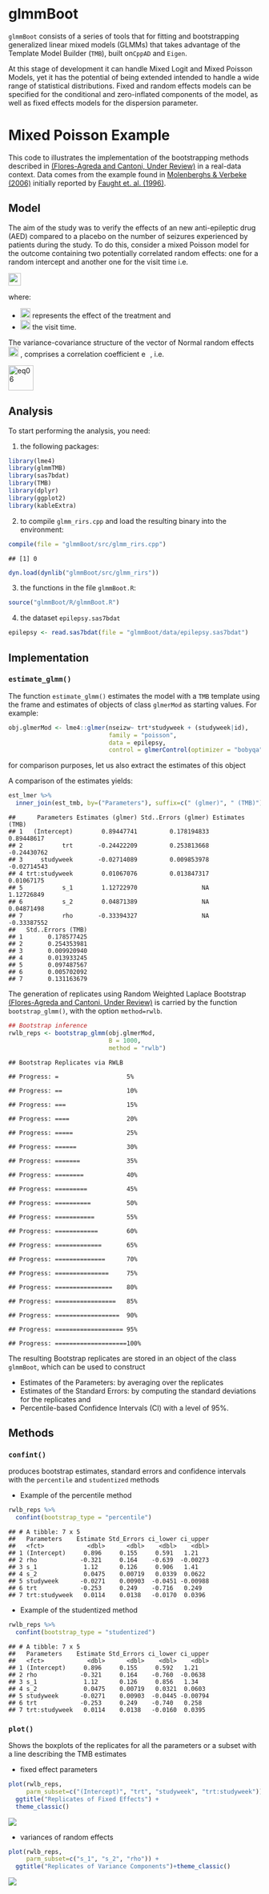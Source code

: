glmmBoot
================

`glmmBoot` consists of a series of tools that for fitting and
bootstrapping generalized linear mixed models (GLMMs) that takes
advantage of the Template Model Builder (`TMB`), built on`CppAD` and
`Eigen`.

At this stage of development it can handle Mixed Logit and Mixed Poisson
Models, yet it has the potential of being extended intended to handle a
wide range of statistical distributions. Fixed and random effects models
can be specified for the conditional and zero-inflated components of the
model, as well as fixed effects models for the dispersion parameter.

# Mixed Poisson Example

This code to illustrates the implementation of the bootstrapping methods
described in [(Flores-Agreda and Cantoni, Under
Review)](https://www.researchgate.net/publication/315768128_Bootstrapping_Generalized_Linear_Mixed_Models_via_a_Weighted_Laplace_Approximation)
in a real-data context. Data comes from the  example found in
[Molenberghs & Verbeke
(2006)](https://www.springer.com/gp/book/9780387251448) initially
reported by [Faught et. al.
(1996)](https://www.ncbi.nlm.nih.gov/pubmed/8649570).

## Model

The aim of the study was to verify the effects of an new anti-epileptic
drug (AED) compared to a placebo on the number of seizures experienced
by patients during the study. To do this, consider a mixed Poisson model
for the outcome containing two potentially correlated random effects:
one for a random intercept and another one for the visit time i.e.

<img src="img/eq01.png" alt="eq01" height="25">

where:

  - <img src="img/eq02.png" alt="eq02" height="20"> represents the
    effect of the treatment and
  - <img src="img/eq03.png" alt="eq03" height="20"> the visit time.

The variance-covariance structure of the vector of Normal random effects
<img src="img/eq04.png" alt="eq04" height="20"> , comprises a
correlation coefficient <img src="img/eq05.png" alt="eq05" height="14">
, i.e.

<img src="img/eq06.png" alt="eq06" height="50">

## Analysis

To start performing the analysis, you need:

1.  the following packages:

<!-- end list -->

``` r
library(lme4)
library(glmmTMB)
library(sas7bdat)
library(TMB)
library(dplyr)
library(ggplot2)
library(kableExtra)
```

2.  to compile `glmm_rirs.cpp` and load the resulting binary into the
    environment:

<!-- end list -->

``` r
compile(file = "glmmBoot/src/glmm_rirs.cpp")
```

    ## [1] 0

``` r
dyn.load(dynlib("glmmBoot/src/glmm_rirs"))
```

3.  the functions in the file `glmmBoot.R`:

<!-- end list -->

``` r
source("glmmBoot/R/glmmBoot.R")
```

4.  the dataset `epilepsy.sas7bdat`

<!-- end list -->

``` r
epilepsy <- read.sas7bdat(file = "glmmBoot/data/epilepsy.sas7bdat")
```

## Implementation

### `estimate_glmm()`

The function `estimate_glmm()` estimates the model with a `TMB` template
using the frame and estimates of objects of class `glmerMod` as starting
values. For example:

``` r
obj.glmerMod <- lme4::glmer(nseizw~ trt*studyweek + (studyweek|id), 
                            family = "poisson",
                            data = epilepsy, 
                            control = glmerControl(optimizer = "bobyqa"))
```

for comparison purposes, let us also extract the estimates of this
object

A comparison of the estimates yields:

``` r
est_lmer %>% 
  inner_join(est_tmb, by=("Parameters"), suffix=c(" (glmer)", " (TMB)")) 
```

    ##      Parameters Estimates (glmer) Std..Errors (glmer) Estimates (TMB)
    ## 1   (Intercept)        0.89447741         0.178194833      0.89448617
    ## 2           trt       -0.24422209         0.253813668     -0.24430762
    ## 3     studyweek       -0.02714089         0.009853978     -0.02714543
    ## 4 trt:studyweek        0.01067076         0.013847317      0.01067175
    ## 5           s_1        1.12722970                  NA      1.12726849
    ## 6           s_2        0.04871389                  NA      0.04871498
    ## 7           rho       -0.33394327                  NA     -0.33387552
    ##   Std..Errors (TMB)
    ## 1       0.178577425
    ## 2       0.254353981
    ## 3       0.009920940
    ## 4       0.013933245
    ## 5       0.097487567
    ## 6       0.005702092
    ## 7       0.131163679

The generation of replicates using Random Weighted Laplace Bootstrap
[(Flores-Agreda and Cantoni, Under
Review)](https://www.researchgate.net/publication/315768128_Bootstrapping_Generalized_Linear_Mixed_Models_via_a_Weighted_Laplace_Approximation)
is carried by the function `bootstrap_glmm()`, with the option
`method=rwlb`.

``` r
## Bootstrap inference 
rwlb_reps <- bootstrap_glmm(obj.glmerMod,
                            B = 1000,
                            method = "rwlb")
```

    ## Bootstrap Replicates via RWLB

    ## Progress: =                   5%

    ## Progress: ==                  10%

    ## Progress: ===                 15%

    ## Progress: ====                20%

    ## Progress: =====               25%

    ## Progress: ======              30%

    ## Progress: =======             35%

    ## Progress: ========            40%

    ## Progress: =========           45%

    ## Progress: ==========          50%

    ## Progress: ===========         55%

    ## Progress: ============        60%

    ## Progress: =============       65%

    ## Progress: ==============      70%

    ## Progress: ===============     75%

    ## Progress: ================    80%

    ## Progress: =================   85%

    ## Progress: ==================  90%

    ## Progress: =================== 95%

    ## Progress: ====================100%

The resulting Bootstrap replicates are stored in an object of the class
`glmmBoot`, which can be used to construct

  - Estimates of the Parameters: by averaging over the replicates
  - Estimates of the Standard Errors: by computing the standard
    deviations for the replicates and
  - Percentile-based Confidence Intervals (CI) with a level of 95%.

## Methods

### `confint()`

produces bootstrap estimates, standard errors and confidence intervals
with the `percentile` and `studentized` methods

  - Example of the percentile method

<!-- end list -->

``` r
rwlb_reps %>% 
  confint(bootstrap_type = "percentile")
```

    ## # A tibble: 7 x 5
    ##   Parameters    Estimate Std_Errors ci_lower ci_upper
    ##   <fct>            <dbl>      <dbl>    <dbl>    <dbl>
    ## 1 (Intercept)     0.896     0.155     0.591   1.21   
    ## 2 rho            -0.321     0.164    -0.639  -0.00273
    ## 3 s_1             1.12      0.126     0.906   1.41   
    ## 4 s_2             0.0475    0.00719   0.0339  0.0622 
    ## 5 studyweek      -0.0271    0.00903  -0.0451 -0.00988
    ## 6 trt            -0.253     0.249    -0.716   0.249  
    ## 7 trt:studyweek   0.0114    0.0138   -0.0170  0.0396

  - Example of the studentized method

<!-- end list -->

``` r
rwlb_reps %>% 
  confint(bootstrap_type = "studentized")
```

    ## # A tibble: 7 x 5
    ##   Parameters    Estimate Std_Errors ci_lower ci_upper
    ##   <fct>            <dbl>      <dbl>    <dbl>    <dbl>
    ## 1 (Intercept)     0.896     0.155     0.592   1.21   
    ## 2 rho            -0.321     0.164    -0.760  -0.0638 
    ## 3 s_1             1.12      0.126     0.856   1.34   
    ## 4 s_2             0.0475    0.00719   0.0321  0.0603 
    ## 5 studyweek      -0.0271    0.00903  -0.0445 -0.00794
    ## 6 trt            -0.253     0.249    -0.740   0.258  
    ## 7 trt:studyweek   0.0114    0.0138   -0.0160  0.0395

### `plot()`

Shows the boxplots of the replicates for all the parameters or a subset
with a line describing the TMB estimates

  - fixed effect parameters

<!-- end list -->

``` r
plot(rwlb_reps, 
     parm_subset=c("(Intercept)", "trt", "studyweek", "trt:studyweek")) + 
  ggtitle("Replicates of Fixed Effects") +
  theme_classic()
```

![](README_files/figure-gfm/unnamed-chunk-12-1.png)<!-- -->

  - variances of random effects

<!-- end list -->

``` r
plot(rwlb_reps, 
     parm_subset=c("s_1", "s_2", "rho")) + 
  ggtitle("Replicates of Variance Components")+theme_classic()
```

![](README_files/figure-gfm/unnamed-chunk-13-1.png)<!-- -->
